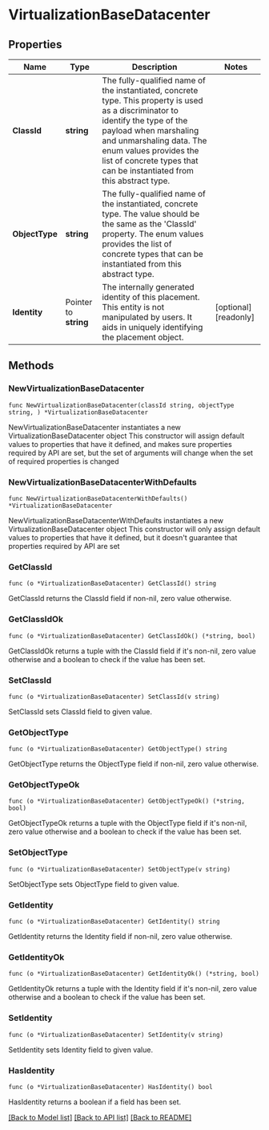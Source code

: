 # VirtualizationBaseDatacenter

## Properties

Name | Type | Description | Notes
------------ | ------------- | ------------- | -------------
**ClassId** | **string** | The fully-qualified name of the instantiated, concrete type. This property is used as a discriminator to identify the type of the payload when marshaling and unmarshaling data. The enum values provides the list of concrete types that can be instantiated from this abstract type. | 
**ObjectType** | **string** | The fully-qualified name of the instantiated, concrete type. The value should be the same as the &#39;ClassId&#39; property. The enum values provides the list of concrete types that can be instantiated from this abstract type. | 
**Identity** | Pointer to **string** | The internally generated identity of this placement. This entity is not manipulated by users. It aids in uniquely identifying the placement object. | [optional] [readonly] 

## Methods

### NewVirtualizationBaseDatacenter

`func NewVirtualizationBaseDatacenter(classId string, objectType string, ) *VirtualizationBaseDatacenter`

NewVirtualizationBaseDatacenter instantiates a new VirtualizationBaseDatacenter object
This constructor will assign default values to properties that have it defined,
and makes sure properties required by API are set, but the set of arguments
will change when the set of required properties is changed

### NewVirtualizationBaseDatacenterWithDefaults

`func NewVirtualizationBaseDatacenterWithDefaults() *VirtualizationBaseDatacenter`

NewVirtualizationBaseDatacenterWithDefaults instantiates a new VirtualizationBaseDatacenter object
This constructor will only assign default values to properties that have it defined,
but it doesn't guarantee that properties required by API are set

### GetClassId

`func (o *VirtualizationBaseDatacenter) GetClassId() string`

GetClassId returns the ClassId field if non-nil, zero value otherwise.

### GetClassIdOk

`func (o *VirtualizationBaseDatacenter) GetClassIdOk() (*string, bool)`

GetClassIdOk returns a tuple with the ClassId field if it's non-nil, zero value otherwise
and a boolean to check if the value has been set.

### SetClassId

`func (o *VirtualizationBaseDatacenter) SetClassId(v string)`

SetClassId sets ClassId field to given value.


### GetObjectType

`func (o *VirtualizationBaseDatacenter) GetObjectType() string`

GetObjectType returns the ObjectType field if non-nil, zero value otherwise.

### GetObjectTypeOk

`func (o *VirtualizationBaseDatacenter) GetObjectTypeOk() (*string, bool)`

GetObjectTypeOk returns a tuple with the ObjectType field if it's non-nil, zero value otherwise
and a boolean to check if the value has been set.

### SetObjectType

`func (o *VirtualizationBaseDatacenter) SetObjectType(v string)`

SetObjectType sets ObjectType field to given value.


### GetIdentity

`func (o *VirtualizationBaseDatacenter) GetIdentity() string`

GetIdentity returns the Identity field if non-nil, zero value otherwise.

### GetIdentityOk

`func (o *VirtualizationBaseDatacenter) GetIdentityOk() (*string, bool)`

GetIdentityOk returns a tuple with the Identity field if it's non-nil, zero value otherwise
and a boolean to check if the value has been set.

### SetIdentity

`func (o *VirtualizationBaseDatacenter) SetIdentity(v string)`

SetIdentity sets Identity field to given value.

### HasIdentity

`func (o *VirtualizationBaseDatacenter) HasIdentity() bool`

HasIdentity returns a boolean if a field has been set.


[[Back to Model list]](../README.md#documentation-for-models) [[Back to API list]](../README.md#documentation-for-api-endpoints) [[Back to README]](../README.md)


